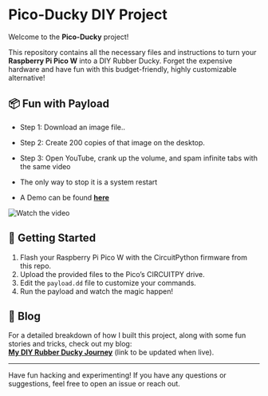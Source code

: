 # Pico-Ducky DIY Project

Welcome to the **Pico-Ducky** project! 

This repository contains all the necessary files and instructions to turn your **Raspberry Pi Pico W** into a DIY Rubber Ducky. Forget the expensive hardware and have fun with this budget-friendly, highly customizable alternative!

## 📦 Fun with Payload
- Step 1: Download an image file..
- Step 2: Create 200 copies of that image on the desktop.
- Step 3: Open YouTube, crank up the volume, and spam infinite tabs with the same video
- The only way to stop it is a system restart

- A Demo can be found **[here](https://youtu.be/1jiClD-XB6o#)**

![Watch the video](https://cdn.discordapp.com/attachments/1276262943213748339/1309600680234713189/image.png?ex=67422c2d&is=6740daad&hm=6ab1d1d6085726f512c1c3e008e597ab3f81c661a23629edd7fcc83c3b356d02&)
  

## 🚀 Getting Started
1. Flash your Raspberry Pi Pico W with the CircuitPython firmware from this repo.
2. Upload the provided files to the Pico’s CIRCUITPY drive.
3. Edit the `payload.dd` file to customize your commands.
4. Run the payload and watch the magic happen!

## 📄 Blog
For a detailed breakdown of how I built this project, along with some fun stories and tricks, check out my blog:  
**[My DIY Rubber Ducky Journey](#)** (link to be updated when live).

---

Have fun hacking and experimenting! If you have any questions or suggestions, feel free to open an issue or reach out. 


